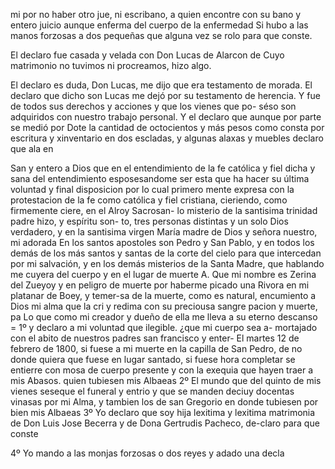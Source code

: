 mi por no haber otro jue, ni escribano, a quien encontre con su bano y entero juicio aunque enferma del cuerpo de la enfermedad
Si hubo a las manos forzosas a dos pequeñas que alguna vez se rolo para que conste.

El declaro fue casada y velada con Don Lucas de Alarcon de Cuyo matrimonio no tuvimos ni procreamos, hizo algo.

El declaro es duda, Don Lucas, me dijo que era testamento de morada.
El declaro que dicho son Lucas me dejó por su testamento de herencia. 
Y fue de todos sus derechos y acciones y que los vienes que po- 
séso son adquiridos con nuestro trabajo personal. 
Y el declaro que aunque por parte se medió por Dote la cantidad de
octocientos y más pesos como consta por escritura y xinventario en dos escladas, y algunas alaxas y muebles declaro que ala en

San y entero a Dios que en el entendimiento de la fe católica y fiel dicha y sana del entendimiento esposesandome ser esta que ha hacer su última voluntad y final disposicion por lo cual primero mente expresa con la protestacion de la fe como católica y fiel
cristiana, cieriendo, como firmemente ciere, en el Alroy Sacrosan- lo misterio de la santisima trinidad padre hizo, y espíritu son- to, tres personas distintas y un solo Dios verdadero, y en la santisima virgen María madre de Dios y señora nuestro, mi adorada
En los santos apostoles son Pedro y San Pablo, y en todos los demás de los más santos y santas de la corte del cielo para que intercedan por mi salvación, y en los demás misterios de la Santa Madre, que hablando me cuyera del cuerpo y en el lugar de muerte
A. Que mi nombre es Zerina del Zueyoy y en peligro de muerte por haberme picado una Rivora en mi platanar de Boey, y temer-sa de la muerte, como es natural, encumiento a Dios mi alma que la cri y redima con su preciousa sangre pacion y muerte, pa
Lo que como mi creador y dueño de ella me lleva a su eterno descanso = 1º y declaro a mi voluntad que ilegible. ¿que mi cuerpo sea a- mortajado con el abito de nuestros padres san francisco y enter-
El martes 12 de febrero de 1800, si fuese a mi muerte en la capilla de San Pedro, de no donde quiera que fuese en lugar santado, si fuese hora completar se entierre con mosa de cuerpo presente y con la exequia que hayen traer a mis Abasos.
quien tubiesen mis Albaeas
2º El mundo que del quinto de mis vienes seseque el funeral y entrio
y que se manden deciuy docentas vinasas por mi Alma, y tambien los
de san Gregorio en donde tubiesen por bien mis Albaeas
3º Yo declaro que soy hija lexitima y lexitima matrimonia de Don Luis Jose Becerra y de Dona Gertrudis Pacheco, de-claro para que conste

4º Yo mando a las monjas forzosas o dos reyes y adado una decla